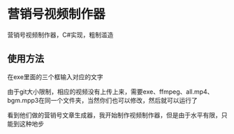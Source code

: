 # 营销号视频制作器
营销号视频制作器，C#实现，粗制滥造
## 使用方法
在exe里面的三个框输入对应的文字

由于git大小限制，相应的视频没有上传上来，需要exe、ffmpeg、all.mp4、bgm.mpp3在同一个文件夹，当然你们也可以修改，然后就可以运行了

看到他们做的营销号文章生成器，我开始制作视频制作器，但是由于水平有限，只能到这种地步
